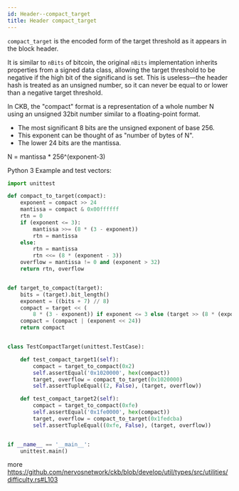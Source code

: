 ```yaml
---
id: Header--compact_target
title: Header compact_target
---
```


`compact_target` is the encoded form of the target threshold as it appears in the block header.

It is similar to `nBits` of bitcoin, the original `nBits` implementation inherits properties from a signed data class, allowing the target threshold to be negative if the high bit of the significand is set. This is useless—the header hash is treated as an unsigned number, so it can never be equal to or lower than a negative target threshold.

In CKB, the "compact" format is a representation of a whole number N using an unsigned 32bit number similar to a
floating-point format. 

* The most significant 8 bits are the unsigned exponent of base 256.
* This exponent can be thought of as "number of bytes of N". 
* The lower 24 bits are the mantissa. 

N = mantissa * 256^(exponent-3)

Python 3 Example and test vectors:
```python
import unittest

def compact_to_target(compact):
    exponent = compact >> 24
    mantissa = compact & 0x00ffffff
    rtn = 0
    if (exponent <= 3):
        mantissa >>= (8 * (3 - exponent))
        rtn = mantissa
    else:
        rtn = mantissa
        rtn <<= (8 * (exponent - 3))
    overflow = mantissa != 0 and (exponent > 32)
    return rtn, overflow


def target_to_compact(target):
    bits = (target).bit_length()
    exponent = ((bits + 7) // 8)
    compact = target << (
        8 * (3 - exponent)) if exponent <= 3 else (target >> (8 * (exponent - 3)))
    compact = (compact | (exponent << 24))
    return compact


class TestCompactTarget(unittest.TestCase):

    def test_compact_target1(self):
        compact = target_to_compact(0x2)
        self.assertEqual('0x1020000', hex(compact))
        target, overflow = compact_to_target(0x1020000)
        self.assertTupleEqual((2, False), (target, overflow))

    def test_compact_target2(self):
        compact = target_to_compact(0xfe)
        self.assertEqual('0x1fe0000', hex(compact))
        target, overflow = compact_to_target(0x1fedcba)
        self.assertTupleEqual((0xfe, False), (target, overflow))


if __name__ == '__main__':
    unittest.main()

```
more https://github.com/nervosnetwork/ckb/blob/develop/util/types/src/utilities/difficulty.rs#L103


